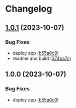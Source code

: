 # Changelog

## [1.0.1](https://github.com/karlosarr/app/compare/v1.0.0...v1.0.1) (2023-10-07)


### Bug Fixes

* deploy app ([b55a0c9](https://github.com/karlosarr/app/commit/b55a0c9a58f19d898ef10b6475f009ffa3768fa7))
* readme and build ([374ba7c](https://github.com/karlosarr/app/commit/374ba7cda9fc23bc57c123689570c378cf7ee048))

## 1.0.0 (2023-10-07)


### Bug Fixes

* deploy app ([b55a0c9](https://github.com/karlosarr/app/commit/b55a0c9a58f19d898ef10b6475f009ffa3768fa7))
